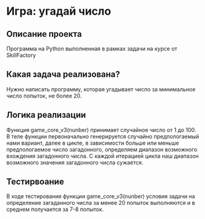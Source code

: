 # Игра: угадай число

## Описание проекта
Программа на Python выполненная в рамках задачи на курсе от SkillFactory

## Какая задача реализована?
Нужно написать программу, которая угадывает число за минимальное число попыток, не более 20.

## Логика реализации
Функция game_core_v3(nunber) принимает случайное число от 1 до 100. В теле функции первоначально генерируется случайно предпологаемый нами вариант, далее в цикле, в зависимости больше или меньше предпологаемое число загадонного, определяем диапазон возможного вхождения загадонного числа. С каждой итерацией цикла наш диапазон возможного значения загадонного числа сужается.

## Тестирвоание
В ходе тестирования функции game_core_v3(nunber) условия задачи на определение загаданного числа за менее 20 попыток выполняются и в среднем получается за 7-8 попыток.